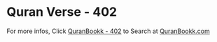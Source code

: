# Quran Verse - 402 

For more infos, Click [QuranBookk - 402](https://www.quranbookk.com/quran/search?q=402) to Search at [QuranBookk.com](http://quranbookk.com/)